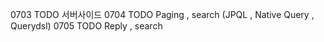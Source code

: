 0703 TODO 서버사이드
0704 TODO Paging , search (JPQL , Native Query , Querydsl)
0705 TODO Reply , search
